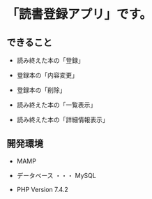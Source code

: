# 「読書登録アプリ」です。

## できること
* 読み終えた本の「登録」

* 登録本の「内容変更」

* 登録本の「削除」

* 読み終えた本の「一覧表示」

* 読み終えた本の「詳細情報表示」

## 開発環境

* MAMP

* データベース ・・・ MySQL

* PHP Version 7.4.2
